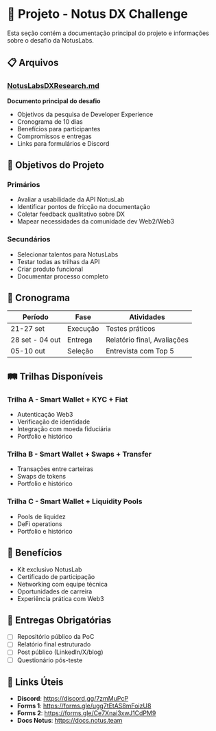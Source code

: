 # 🎯 Projeto - Notus DX Challenge

Esta seção contém a documentação principal do projeto e informações sobre o desafio da NotusLabs.

## 📋 Arquivos

### [NotusLabsDXResearch.md](./NotusLabsDXResearch.md)
**Documento principal do desafio**
- Objetivos da pesquisa de Developer Experience
- Cronograma de 10 dias
- Benefícios para participantes
- Compromissos e entregas
- Links para formulários e Discord

## 🎯 Objetivos do Projeto

### **Primários**
- Avaliar a usabilidade da API NotusLab
- Identificar pontos de fricção na documentação
- Coletar feedback qualitativo sobre DX
- Mapear necessidades da comunidade dev Web2/Web3

### **Secundários**
- Selecionar talentos para NotusLabs
- Testar todas as trilhas da API
- Criar produto funcional
- Documentar processo completo

## 📅 Cronograma

| Período | Fase | Atividades |
|---------|------|------------|
| 21-27 set | Execução | Testes práticos |
| 28 set - 04 out | Entrega | Relatório final, Avaliações |
| 05-10 out | Seleção | Entrevista com Top 5 |

## 🛤️ Trilhas Disponíveis

### **Trilha A** - Smart Wallet + KYC + Fiat
- Autenticação Web3
- Verificação de identidade
- Integração com moeda fiduciária
- Portfolio e histórico

### **Trilha B** - Smart Wallet + Swaps + Transfer
- Transações entre carteiras
- Swaps de tokens
- Portfolio e histórico

### **Trilha C** - Smart Wallet + Liquidity Pools
- Pools de liquidez
- DeFi operations
- Portfolio e histórico

## 🎁 Benefícios

- Kit exclusivo NotusLab
- Certificado de participação
- Networking com equipe técnica
- Oportunidades de carreira
- Experiência prática com Web3

## 📝 Entregas Obrigatórias

- [ ] Repositório público da PoC
- [ ] Relatório final estruturado
- [ ] Post público (LinkedIn/X/blog)
- [ ] Questionário pós-teste

## 🔗 Links Úteis

- **Discord**: https://discord.gg/7zmMuPcP
- **Forms 1**: https://forms.gle/ugg7tEtAS8mFoizU8
- **Forms 2**: https://forms.gle/Ce7Xnai3xwJ1CdPM9
- **Docs Notus**: https://docs.notus.team
